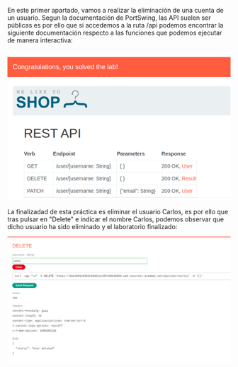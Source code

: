 En este primer apartado, vamos a realizar la eliminación de una cuenta de un usuario. Segun la documentación de PortSwing, las API suelen ser públicas es por ello que si accedemos a la ruta /api podemos encontrar la siguiente documentación respecto a las funciones que podemos ejecutar de manera interactiva:

![api](./images/api.png) 

La finalizadad de esta práctica es eliminar el usuario Carlos, es por ello que tras pulsar en "Delete" e indicar el nombre Carlos, podemos observar que dicho usuario ha sido eliminado y el laboratorio finalizado:

![end](./images/solved.png)
